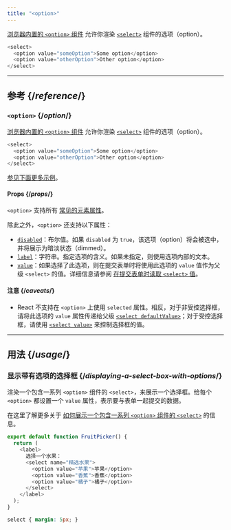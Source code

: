 ```yaml
---
title: "<option>"
---
```


<Intro>

[浏览器内置的 `<option>` 组件](https://developer.mozilla.org/en-US/docs/Web/HTML/Element/option) 允许你渲染 [`<select>`](/reference/react-dom/components/select) 组件的选项（option）。

```js
<select>
  <option value="someOption">Some option</option>
  <option value="otherOption">Other option</option>
</select>
```

</Intro>

<InlineToc />

---

## 参考 {/*reference*/}

### `<option>` {/*option*/}

[浏览器内置的 `<option>` 组件](https://developer.mozilla.org/en-US/docs/Web/HTML/Element/option) 允许你渲染 [`<select>`](/reference/react-dom/components/select) 组件的选项（option）。

```js
<select>
  <option value="someOption">Some option</option>
  <option value="otherOption">Other option</option>
</select>
```

[参见下面更多示例](#usage)。

#### Props {/*props*/}

`<option>` 支持所有 [常见的元素属性](/reference/react-dom/components/common#props)。

除此之外，`<option>` 还支持以下属性：

* [`disabled`](https://developer.mozilla.org/en-US/docs/Web/HTML/Element/option#disabled)：布尔值。如果 `disabled` 为 `true`，该选项（option）将会被选中，并将展示为暗淡状态（dimmed）。
* [`label`](https://developer.mozilla.org/en-US/docs/Web/HTML/Element/option#label)：字符串。指定选项的含义。如果未指定，则使用选项内部的文本。
* [`value`](https://developer.mozilla.org/en-US/docs/Web/HTML/Element/option#value)：如果选择了此选项，则在提交表单时将使用此选项的 `value` 值作为父级 `<select>` 的值。详细信息请参阅 [在提交表单时读取 `<select>` 值](/reference/react-dom/components/select#reading-the-select-box-value-when-submitting-a-form)。

#### 注意 {/*caveats*/}

* React 不支持在 `<option>` 上使用 `selected` 属性。相反，对于非受控选择框，请将此选项的 `value` 属性传递给父级 [`<select defaultValue>`](/reference/react-dom/components/select#providing-an-initially-selected-option)；对于受控选择框，请使用 [`<select value>`](/reference/react-dom/components/select#controlling-a-select-box-with-a-state-variable) 来控制选择框的值。

---

## 用法 {/*usage*/}

### 显示带有选项的选择框 {/*displaying-a-select-box-with-options*/}

渲染一个包含一系列 `<option>` 组件的 `<select>`，来展示一个选择框。给每个 `<option>` 都设置一个 `value` 属性，表示要与表单一起提交的数据。

在这里了解更多关于 [如何展示一个包含一系列 `<option>` 组件的 `<select>`](/reference/react-dom/components/select) 的信息。

<Sandpack>

```js
export default function FruitPicker() {
  return (
    <label>
      选择一个水果：
      <select name="精选水果">
        <option value="苹果">苹果</option>
        <option value="香蕉">香蕉</option>
        <option value="橘子">橘子</option>
      </select>
    </label>
  );
}
```

```css
select { margin: 5px; }
```

</Sandpack>  

